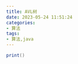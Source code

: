 ```yaml
---
title: AVL树
date: 2023-05-24 11:51:24
categories:
- 算法
tags:
- 算法,java
---
```


```java
print()
```

